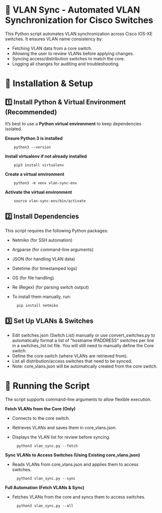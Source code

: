 # 🔄 VLAN Sync - Automated VLAN Synchronization for Cisco Switches
This Python script automates VLAN synchronization across Cisco IOS-XE switches. It ensures VLAN name consistency by:
- Fetching VLAN data from a core switch.
- Allowing the user to review VLANs before applying changes.
- Syncing access/distribution switches to match the core.
- Logging all changes for auditing and troubleshooting.

# 📌 Installation & Setup

## 1️⃣ Install Python & Virtual Environment (Recommended)
It’s best to use a **Python virtual environment** to keep dependencies isolated.

**Ensure Python 3 is installed**

        python3 --version

**Install virtualenv if not already installed**

        pip3 install virtualenv

**Create a virtual environment**

        python3 -m venv vlan-sync-env

**Activate the virtual environment**

        source vlan-sync-env/bin/activate

## 2️⃣ Install Dependencies
This script requires the following Python packages:

- Netmiko (for SSH automation)
- Argparse (for command-line arguments)
- JSON (for handling VLAN data)
- Datetime (for timestamped logs)
- OS (for file handling)
- Re (Regex) (for parsing switch output)
- To install them manually, run:

        pip install netmiko

## 3️⃣ Set Up VLANs & Switches
- Edit switches.json (Switch List) manually or use convert_switches.py to automatically format a list of "hostname IPADDRESS" switches per line in a switches_list.txt file. You will still need to manually define the Core switch.
- Define the core switch (where VLANs are retrieved from).
- List all distribution/access switches that need to be synced.
- Note: core_vlans.json will be automatically created from the core switch.

# 🚀 Running the Script
The script supports command-line arguments to allow flexible execution.

**Fetch VLANs from the Core (Only)**
- Connects to the core switch.
- Retrieves VLANs and saves them in core_vlans.json.
- Displays the VLAN list for review before syncing.

        python3 vlan_sync.py --fetch


**Sync VLANs to Access Switches (Using Existing core_vlans.json)**
- Reads VLANs from core_vlans.json and applies them to access switches.

        python3 vlan_sync.py --sync

**Full Automation (Fetch VLANs & Sync)**
- Fetches VLANs from the core and syncs them to access switches.

        python3 vlan_sync.py --all
